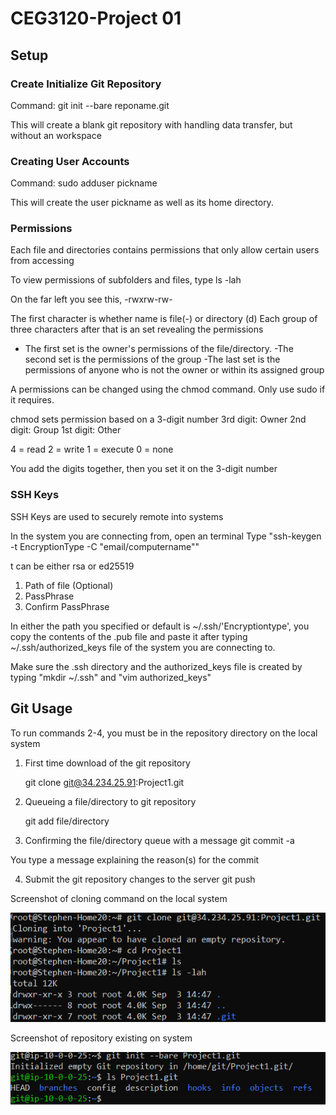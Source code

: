 # CEG3120-Project 01

## Setup
### Create Initialize Git Repository
Command: git init --bare reponame.git

This will create a blank git repository with handling data transfer, but without an workspace

### Creating User Accounts

Command: sudo adduser pickname

This will create the user pickname as well as its home directory.

### Permissions
Each file and directories contains permissions that only allow certain users from accessing

To view permissions of subfolders and files, type ls -lah 

On the far left you see this,
-rwxrw-rw-

The first character is whether name is file(-) or directory (d)
Each group of three characters after that is an set revealing the permissions

- The first set is the owner's permissions of the file/directory.
-The second set is the permissions of the group
-The last set is the permissions of anyone who is not the owner or within its assigned group

A permissions can be changed using the chmod command. Only use sudo if it requires.

chmod sets permission based on a 3-digit number
3rd digit: Owner
2nd digit: Group
1st digit: Other

4 = read
2 = write
1 = execute
0 = none

You add the digits together, then you set it on the 3-digit number

### SSH Keys

SSH Keys are used to securely remote into systems

In the system you are connecting from, open an terminal
Type "ssh-keygen -t EncryptionType -C "email/computername""

t can be either rsa or ed25519

1. Path of file (Optional)
2. PassPhrase
3. Confirm PassPhrase

In either the path you specified or default is ~/.ssh/'Encryptiontype',
you copy the contents of the .pub file and paste it after typing ~/.ssh/authorized_keys file of the system you are connecting to.

Make sure the .ssh directory and the authorized_keys file is created by typing "mkdir ~/.ssh" and "vim authorized_keys"

## Git Usage
To run commands 2-4, you must be in the repository directory on the local system

1. First time download of the git repository

    git clone git@34.234.25.91:Project1.git

2. Queueing a file/directory to git repository

    git add file/directory

3. Confirming the file/directory queue with a message
    git commit -a

You type a message explaining the reason(s) for the commit

4. Submit the git repository changes to the server
    git push

Screenshot of cloning command on the local system


![clone from system](clonecommandinsystem.PNG)

Screenshot of repository existing on system


![repo on aws](repoinaws.PNG)